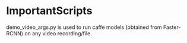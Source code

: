 # ImportantScripts
demo_video_args.py is used to run caffe models (obtained from Faster-RCNN) on any video recording/file.
